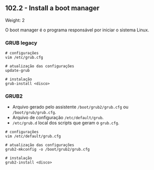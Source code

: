 ## 102.2 - Install a boot manager

Weight: 2

O boot manager é o programa responsável por iniciar o sistema Linux.

### GRUB legacy

```
# configurações
vim /etc/grub.cfg

# atualização das configurações
update-grub 

# instalação 
grub-install <disco>
```

### GRUB2

* Arquivo gerado pelo assistente `/boot/grub2/grub.cfg` ou `/boot/grub/grub.cfg`.
* Arquivo de configuração `/etc/default/grub`.
* `/etc/grub.d` local dos scripts que geram o `grub.cfg`.

```
# configurações
vim /etc/default/grub.cfg

# atualização das configurações
grub2-mkconfig -o /boot/grub2/grub.cfg

# instalação 
grub2-install <disco>
```
